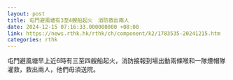 ```yaml
---
layout: post
title: 屯門避風塘有3至4艘船起火　消防救出兩人
date: 2024-12-15 07:16:33.000000000 +08:00
link: https://news.rthk.hk/rthk/ch/component/k2/1783535-20241215.htm
categories: rthk
---
```


屯門避風塘早上近6時有三至四艘船起火，消防接報到場出動兩條喉和一隊煙帽隊灌救，救出兩人，他們毋須送院。
